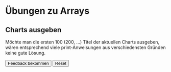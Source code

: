 # Übungen zu Arrays
## Charts ausgeben ##
Möchte man die ersten 100 (200, ...) Titel der aktuellen Charts ausgeben, wären entsprechend viele print-Anweisungen aus verschiedensten Gründen keine gute Lösung.

<div id="charts-sortableTrash" class="sortable-code"></div> 
<div id="charts-sortable" class="sortable-code"></div> 
<div style="clear:both;"></div> 
<p> 
    <input id="charts-feedbackLink" value="Feedback bekommen" type="button" /> 
    <input id="charts-newInstanceLink" value="Reset" type="button" /> 
</p> 
<script type="text/javascript"> 
(function(){
  var initial = "for (int i = 0; i < charts.length; i++) {\n" +
    "	System.out.print(\"Platz \"+i+1+\": \");\n" +
    "    System.out.print(charts[i]);\n" +
    "}";
  var parsonsPuzzle = new ParsonsWidget({
    "sortableId": "charts-sortable",
    "max_wrong_lines": 10,
    "grader": ParsonsWidget._graders.LineBasedGrader,
    "exec_limit": 2500,
    "can_indent": true,
    "x_indent": 50,
    "lang": "en",
    "show_feedback": true
  });
  parsonsPuzzle.init(initial);
  parsonsPuzzle.shuffleLines();
  $("#charts-newInstanceLink").click(function(event){ 
      event.preventDefault(); 
      parsonsPuzzle.shuffleLines(); 
  }); 
  $("#charts-feedbackLink").click(function(event){ 
      event.preventDefault(); 
      parsonsPuzzle.getFeedback(); 
  }); 
})(); 
</script>
